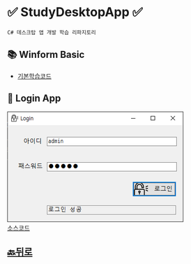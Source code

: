 # ✅ StudyDesktopApp ✅
```
C# 데스크탑 앱 개발 학습 리파지토리 
```

## 📚 Winform Basic
* [기본학습코드](https://github.com/JaehyeonHeo/StudyDesktopApp/commit/f824c24b036f3d8b0685ed6ce9bf443d2b77dcae)

## 🔐 Login App 
![LoginAppMain](https://raw.githubusercontent.com/JaehyeonHeo/StudyDesktopApp/86314b00db138d1d2ecf2aa6fb22570a53c214be/images/LoginApp.png "LoginAppMain")  
[소스코드](WinformApp/PracticeWinApp/PracticeWInApp/LoginApp/FrmLogin.cs "소스코드")  





## [🔙뒤로]( https://github.com/JaehyeonHeo)
